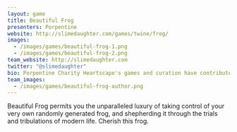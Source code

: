 ```yaml
---
layout: game
title: Beautiful Frog
presenters: Porpentine
website: http://slimedaughter.com/games/twine/frog/
images:
  - /images/games/beautiful-frog-1.png
  - /images/games/beautiful-frog-2.png
team_website: http://slimedaughter.com
twitter: "@slimedaughter"
bio: Porpentine Charity Heartscape's games and curation have contributed to the popularity of accessible game design software Twine. She's won the XYZZY and Indiecade awards, had her work displayed at EMP Museum and The Museum of the Moving Image, been profiled by the NYTimes, and she is a 2016 Creative Capital Emerging Fields awardee.
team_images:
  - /images/games/beautiful-frog-author.png
---
```

Beautiful Frog permits you the unparalleled luxury of taking control of your very own randomly generated frog, and shepherding it through the trials and tribulations of modern life. Cherish this frog.

